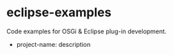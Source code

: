 eclipse-examples
================
Code examples for OSGi & Eclipse plug-in development.

- project-name: description
